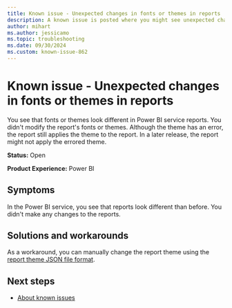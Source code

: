 ```yaml
---
title: Known issue - Unexpected changes in fonts or themes in reports
description: A known issue is posted where you might see unexpected changes in fonts or themes in reports.
author: mihart
ms.author: jessicamo
ms.topic: troubleshooting  
ms.date: 09/30/2024
ms.custom: known-issue-862
---
```


# Known issue - Unexpected changes in fonts or themes in reports

You see that fonts or themes look different in Power BI service reports. You didn't modify the report's fonts or themes. Although the theme has an error, the report still applies the theme to the report. In a later release, the report might not apply the errored theme.

**Status:** Open

**Product Experience:** Power BI

## Symptoms

In the Power BI service, you see that reports look different than before. You didn't make any changes to the reports.

## Solutions and workarounds

As a workaround, you can manually change the report theme using the [report theme JSON file format](/power-bi/create-reports/desktop-report-themes).

## Next steps

- [About known issues](https://support.fabric.microsoft.com/known-issues)
